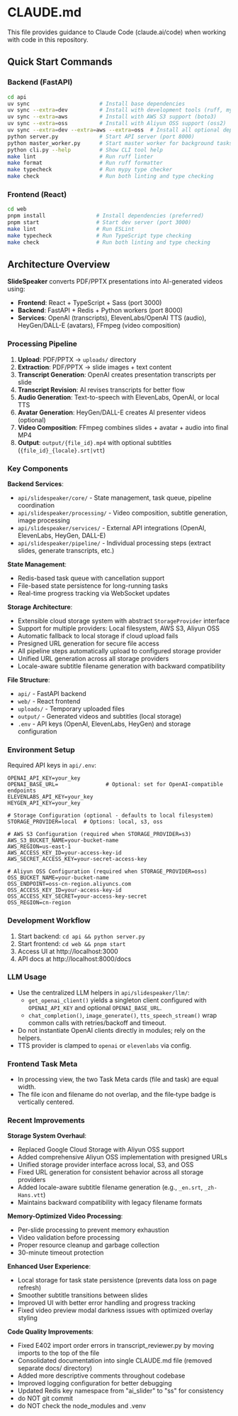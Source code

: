 # CLAUDE.md

This file provides guidance to Claude Code (claude.ai/code) when working with code in this repository.

## Quick Start Commands

### Backend (FastAPI)
```bash
cd api
uv sync                      # Install base dependencies
uv sync --extra=dev          # Install with development tools (ruff, mypy, pre-commit)
uv sync --extra=aws          # Install with AWS S3 support (boto3)
uv sync --extra=oss          # Install with Aliyun OSS support (oss2)
uv sync --extra=dev --extra=aws --extra=oss  # Install all optional dependencies
python server.py             # Start API server (port 8000)
python master_worker.py      # Start master worker for background tasks
python cli.py --help         # Show CLI tool help
make lint                    # Run ruff linter
make format                  # Run ruff formatter  
make typecheck               # Run mypy type checker
make check                   # Run both linting and type checking
```

### Frontend (React)
```bash
cd web
pnpm install                # Install dependencies (preferred)
pnpm start                  # Start dev server (port 3000)
make lint                   # Run ESLint
make typecheck              # Run TypeScript type checking
make check                  # Run both linting and type checking
```

## Architecture Overview

**SlideSpeaker** converts PDF/PPTX presentations into AI-generated videos using:
- **Frontend**: React + TypeScript + Sass (port 3000)
- **Backend**: FastAPI + Redis + Python workers (port 8000)
- **Services**: OpenAI (transcripts), ElevenLabs/OpenAI TTS (audio), HeyGen/DALL-E (avatars), FFmpeg (video composition)

### Processing Pipeline
1. **Upload**: PDF/PPTX → `uploads/` directory
2. **Extraction**: PDF/PPTX → slide images + text content
3. **Transcript Generation**: OpenAI creates presentation transcripts per slide
4. **Transcript Revision**: AI revises transcripts for better flow
5. **Audio Generation**: Text-to-speech with ElevenLabs, OpenAI, or local TTS
6. **Avatar Generation**: HeyGen/DALL-E creates AI presenter videos (optional)
7. **Video Composition**: FFmpeg combines slides + avatar + audio into final MP4
8. **Output**: `output/{file_id}.mp4` with optional subtitles (`{file_id}_{locale}.srt|vtt`)

### Key Components

**Backend Services**:
- `api/slidespeaker/core/` - State management, task queue, pipeline coordination
- `api/slidespeaker/processing/` - Video composition, subtitle generation, image processing
- `api/slidespeaker/services/` - External API integrations (OpenAI, ElevenLabs, HeyGen, DALL-E)
- `api/slidespeaker/pipeline/` - Individual processing steps (extract slides, generate transcripts, etc.)

**State Management**:
- Redis-based task queue with cancellation support
- File-based state persistence for long-running tasks
- Real-time progress tracking via WebSocket updates

**Storage Architecture**:
- Extensible cloud storage system with abstract `StorageProvider` interface
- Support for multiple providers: Local filesystem, AWS S3, Aliyun OSS
- Automatic fallback to local storage if cloud upload fails
- Presigned URL generation for secure file access
- All pipeline steps automatically upload to configured storage provider
- Unified URL generation across all storage providers
- Locale-aware subtitle filename generation with backward compatibility

**File Structure**:
- `api/` - FastAPI backend
- `web/` - React frontend
- `uploads/` - Temporary uploaded files
- `output/` - Generated videos and subtitles (local storage)
- `.env` - API keys (OpenAI, ElevenLabs, HeyGen) and storage configuration

### Environment Setup
Required API keys in `api/.env`:
```
OPENAI_API_KEY=your_key
OPENAI_BASE_URL=               # Optional: set for OpenAI-compatible endpoints
ELEVENLABS_API_KEY=your_key
HEYGEN_API_KEY=your_key

# Storage Configuration (optional - defaults to local filesystem)
STORAGE_PROVIDER=local  # Options: local, s3, oss

# AWS S3 Configuration (required when STORAGE_PROVIDER=s3)
AWS_S3_BUCKET_NAME=your-bucket-name
AWS_REGION=us-east-1
AWS_ACCESS_KEY_ID=your-access-key-id
AWS_SECRET_ACCESS_KEY=your-secret-access-key

# Aliyun OSS Configuration (required when STORAGE_PROVIDER=oss)
OSS_BUCKET_NAME=your-bucket-name
OSS_ENDPOINT=oss-cn-region.aliyuncs.com
OSS_ACCESS_KEY_ID=your-access-key-id
OSS_ACCESS_KEY_SECRET=your-access-key-secret
OSS_REGION=cn-region
```

### Development Workflow
1. Start backend: `cd api && python server.py`
2. Start frontend: `cd web && pnpm start`
3. Access UI at http://localhost:3000
4. API docs at http://localhost:8000/docs

### LLM Usage

- Use the centralized LLM helpers in `api/slidespeaker/llm/`:
  - `get_openai_client()` yields a singleton client configured with `OPENAI_API_KEY` and optional `OPENAI_BASE_URL`.
  - `chat_completion()`, `image_generate()`, `tts_speech_stream()` wrap common calls with retries/backoff and timeout.
- Do not instantiate OpenAI clients directly in modules; rely on the helpers.
- TTS provider is clamped to `openai` or `elevenlabs` via config.

### Frontend Task Meta

- In processing view, the two Task Meta cards (file and task) are equal width.
- The file icon and filename do not overlap, and the file‑type badge is vertically centered.

### Recent Improvements
**Storage System Overhaul**:
- Replaced Google Cloud Storage with Aliyun OSS support
- Added comprehensive Aliyun OSS implementation with presigned URLs
- Unified storage provider interface across local, S3, and OSS
- Fixed URL generation for consistent behavior across all storage providers
- Added locale-aware subtitle filename generation (e.g., `_en.srt`, `_zh-Hans.vtt`)
- Maintains backward compatibility with legacy filename formats

**Memory-Optimized Video Processing**:
- Per-slide processing to prevent memory exhaustion
- Video validation before processing
- Proper resource cleanup and garbage collection
- 30-minute timeout protection

**Enhanced User Experience**:
- Local storage for task state persistence (prevents data loss on page refresh)
- Smoother subtitle transitions between slides
- Improved UI with better error handling and progress tracking
- Fixed video preview modal darkness issues with optimized overlay styling

**Code Quality Improvements**:
- Fixed E402 import order errors in transcript_reviewer.py by moving imports to the top of the file
- Consolidated documentation into single CLAUDE.md file (removed separate docs/ directory)
- Added more descriptive comments throughout codebase
- Improved logging configuration for better debugging
- Updated Redis key namespace from "ai_slider" to "ss" for consistency
- do NOT git commit
- do NOT check the node_modules and .venv
